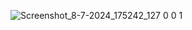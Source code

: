 ![Screenshot_8-7-2024_175242_127 0 0 1](https://github.com/Mufeedkm010/testimonial/assets/166125773/792f827c-6804-49b3-be96-2cac2752d49e)
